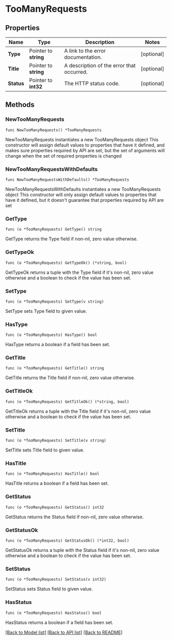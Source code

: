 # TooManyRequests

## Properties

Name | Type | Description | Notes
------------ | ------------- | ------------- | -------------
**Type** | Pointer to **string** | A link to the error documentation. | [optional] 
**Title** | Pointer to **string** | A description of the error that occurred. | [optional] 
**Status** | Pointer to **int32** | The HTTP status code. | [optional] 

## Methods

### NewTooManyRequests

`func NewTooManyRequests() *TooManyRequests`

NewTooManyRequests instantiates a new TooManyRequests object
This constructor will assign default values to properties that have it defined,
and makes sure properties required by API are set, but the set of arguments
will change when the set of required properties is changed

### NewTooManyRequestsWithDefaults

`func NewTooManyRequestsWithDefaults() *TooManyRequests`

NewTooManyRequestsWithDefaults instantiates a new TooManyRequests object
This constructor will only assign default values to properties that have it defined,
but it doesn't guarantee that properties required by API are set

### GetType

`func (o *TooManyRequests) GetType() string`

GetType returns the Type field if non-nil, zero value otherwise.

### GetTypeOk

`func (o *TooManyRequests) GetTypeOk() (*string, bool)`

GetTypeOk returns a tuple with the Type field if it's non-nil, zero value otherwise
and a boolean to check if the value has been set.

### SetType

`func (o *TooManyRequests) SetType(v string)`

SetType sets Type field to given value.

### HasType

`func (o *TooManyRequests) HasType() bool`

HasType returns a boolean if a field has been set.

### GetTitle

`func (o *TooManyRequests) GetTitle() string`

GetTitle returns the Title field if non-nil, zero value otherwise.

### GetTitleOk

`func (o *TooManyRequests) GetTitleOk() (*string, bool)`

GetTitleOk returns a tuple with the Title field if it's non-nil, zero value otherwise
and a boolean to check if the value has been set.

### SetTitle

`func (o *TooManyRequests) SetTitle(v string)`

SetTitle sets Title field to given value.

### HasTitle

`func (o *TooManyRequests) HasTitle() bool`

HasTitle returns a boolean if a field has been set.

### GetStatus

`func (o *TooManyRequests) GetStatus() int32`

GetStatus returns the Status field if non-nil, zero value otherwise.

### GetStatusOk

`func (o *TooManyRequests) GetStatusOk() (*int32, bool)`

GetStatusOk returns a tuple with the Status field if it's non-nil, zero value otherwise
and a boolean to check if the value has been set.

### SetStatus

`func (o *TooManyRequests) SetStatus(v int32)`

SetStatus sets Status field to given value.

### HasStatus

`func (o *TooManyRequests) HasStatus() bool`

HasStatus returns a boolean if a field has been set.


[[Back to Model list]](../README.md#documentation-for-models) [[Back to API list]](../README.md#documentation-for-api-endpoints) [[Back to README]](../README.md)


